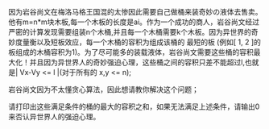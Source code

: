 因为岩谷尚文在梅洛马格王国混的太惨因此需要自己做桶来装奇妙の液体去售卖。他有m=n*m块木板,每一个木板的长度是ai。作为一个成功的商人，岩谷尚文经过严密的计算发现需要组装n个木桶,并且每一个木桶需要k个木板。因为异世界的奇妙度量衡以及短板效应，每一个木桶的容积为组成该桶的 最短的板 (例如[ 1, 2 ]的板组成的木桶容积为1)。为了尽可能多的装载液体，岩谷尚文需要这些桶的容积最大化！并且因为异世界人的奇妙强迫心理，这些桶之间的容积只差不能超过l,也就是| Vx-Vy <= l |(对于所有的 x,y <= n);

岩谷尚文因为不太懂贪心算法，因此想请教你解决这个问题；

请打印出这些满足条件的桶的最大的容积之和，如果无法满足上述条件，请输出0来否认异世界人的强迫心理。
